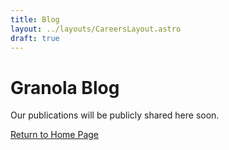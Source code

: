 ```yaml
---
title: Blog
layout: ../layouts/CareersLayout.astro
draft: true
---
```


# Granola Blog

Our publications will be publicly shared here soon. 

[Return to Home Page](/)